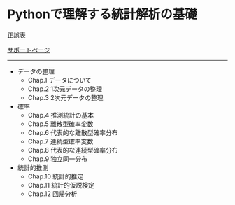 # Pythonで理解する統計解析の基礎

[正誤表](https://gihyo.jp/book/2018/978-4-297-10049-0/support)

[サポートページ](https://github.com/ghmagazine/python_stat_sample)

---

- データの整理
  - Chap.1 データについて
  - Chap.2 1次元データの整理
  - Chap.3 2次元データの整理
- 確率
  - Chap.4 推測統計の基本
  - Chap.5 離散型確率変数
  - Chap.6 代表的な離散型確率分布
  - Chap.7 連続型確率変数
  - Chap.8 代表的な連続型確率分布
  - Chap.9 独立同一分布
- 統計的推測
  - Chap.10 統計的推定
  - Chap.11 統計的仮説検定
  - Chap.12 回帰分析

